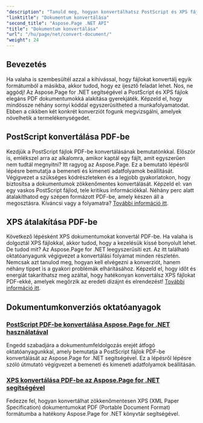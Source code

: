 ```yaml
---
"description": "Tanuld meg, hogyan konvertálhatsz PostScript és XPS fájlokat zökkenőmentesen PDF-be az Aspose.Page for .NET segítségével. Kövesd részletes oktatóanyagainkat az egyszerű dokumentumfeldolgozáshoz."
"linktitle": "Dokumentum konvertálása"
"second_title": "Aspose.Page .NET API"
"title": "Dokumentum konvertálása"
"url": "/hu/page/net/convert-document/"
"weight": 24
---
```


## Bevezetés

Ha valaha is szembesültél azzal a kihívással, hogy fájlokat konvertálj egyik formátumból a másikba, akkor tudod, hogy ez ijesztő feladat lehet. Nos, ne aggódj! Az Aspose.Page for .NET segítségével a PostScript és XPS fájlok elegáns PDF dokumentumokká alakítása gyerekjáték. Képzeld el, hogy mindössze néhány sornyi kóddal egyszerűsítheted a munkafolyamatodat. Ebben a cikkben két konkrét konverziót fogunk megvizsgálni, amelyek növelhetik a termelékenységedet.

## PostScript konvertálása PDF-be

Kezdjük a PostScript fájlok PDF-be konvertálásának bemutatónkkal. Először is, emlékszel arra az alkalomra, amikor kaptál egy fájlt, amit egyszerűen nem tudtál megnyitni? Itt ragyog az Aspose.Page. Ez a bemutató lépésről lépésre bemutatja a bemeneti és kimeneti adatfolyamok beállítását. Végigvezet a szükséges kódrészleteken és a legjobb gyakorlatokon, hogy biztosítsa a dokumentumok zökkenőmentes konvertálását. Képzeld el: van egy vaskos PostScript fájlod, tele kritikus információkkal. Néhány perc alatt átalakíthatod egy szépen formázott PDF-be, amely készen áll a megosztásra. Kíváncsi vagy a folyamatra? [További információ itt](./postscript-to-pdf-conversion/).

## XPS átalakítása PDF-be

Következő lépésként XPS dokumentumokat konvertál PDF-be. Ha valaha is dolgoztál XPS fájlokkal, akkor tudod, hogy a kezelésük kissé bonyolult lehet. De tudod mit? Az Aspose.Page for .NET leegyszerűsíti ezt. Az itt található oktatóanyagunk végigvezet a konvertálási folyamat minden részletén. Nemcsak azt tanulod meg, hogyan kell elvégezni a konverziót, hanem néhány tippet is a gyakori problémák elhárításához. Képzeld el, hogy időt és energiát takaríthatsz meg azáltal, hogy hatékonyan konvertálsz XPS fájlokat PDF-ekké, amelyek megőrzik az eredeti dizájnt és elrendezést! [További információ itt](./converting-xps-to-pdf/).

## Dokumentumkonverziós oktatóanyagok
### [PostScript PDF-be konvertálása Aspose.Page for .NET használatával](./postscript-to-pdf-conversion/)
Engedd szabadjára a dokumentumfeldolgozás erejét átfogó oktatóanyagunkkal, amely bemutatja a PostScript fájlok PDF-be konvertálását az Aspose.Page for .NET segítségével. Ez a lépésről lépésre szóló útmutató végigvezet a bemeneti és kimeneti adatfolyamok beállításán.
### [XPS konvertálása PDF-be az Aspose.Page for .NET segítségével](./converting-xps-to-pdf/)
Fedezze fel, hogyan konvertálhat zökkenőmentesen XPS (XML Paper Specification) dokumentumokat PDF (Portable Document Format) formátumba a hatékony Aspose.Page for .NET könyvtár segítségével.